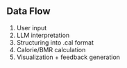 ## Data Flow

1. User input
2. LLM interpretation
3. Structuring into .cal format
4. Calorie/BMR calculation
5. Visualization + feedback generation